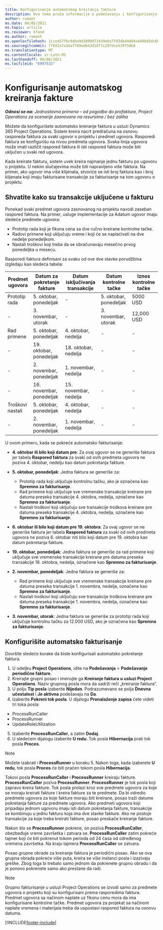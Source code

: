 ```yaml
---
title: Konfigurisanje automatskog kreiranja fakture
description: Ova tema pruža informacije o podešavanju i konfigurisanju automatskog kreiranja predračuna.
author: rumant
ms.date: 04/05/2021
ms.topic: article
ms.reviewer: kfend
ms.author: rumant
ms.openlocfilehash: 1cce457fbc04ba9d3890d73439e6e7fd3db44d84a4498d5dc68ed82d362158b5
ms.sourcegitcommit: 7f8d1e7a16af769adb43d1877c28fdce53975db8
ms.translationtype: MT
ms.contentlocale: sr-Latn-RS
ms.lasthandoff: 08/06/2021
ms.locfileid: "6997533"
---
```

# <a name="set-up-automatic-invoice-creation"></a>Konfigurisanje automatskog kreiranja fakture 
 
_**Odnosi se na:** Jednostavna primena – od pogodbe do profakture, Project Operations za scenarije zasnovane na resursima / bez zaliha_

Možete da konfigurišete automatsko kreiranje faktura u usluzi Dynamics 365 Project Operations. Sistem kreira nacrt predračuna na osnovu rasporeda faktura za svaki ugovor o projektu i predmet ugovora. Rasporedi faktura se konfigurišu na nivou predmeta ugovora. Svaka linija ugovora može imati različit raspored faktura ili isti raspored faktura može biti uključen u svaki red ugovora.

Kada kreirate fakturu, sistem uvek kreira najmanje jednu fakturu po ugovoru o projektu. U nekim slučajevima može biti napravljeno više faktura. Na primer, ako ugovor ima više klijenata, stvoriće se isti broj faktura kao i broj klijenata koji imaju fakturisane transakcije za fakturisanje na tom ugovoru o projektu.

## <a name="understand-how-transactions-are-included-on-an-invoice"></a>Shvatite kako su transakcije uključene u fakturu 

Ponekad svaki predmet ugovora zasnovanog na projektu navodi zaseban raspored faktura. Na primer, usluge implementacije za Adatum ugovor imaju sledeće predmete ugovora:

- Prototip rada koji je fiksna cena sa dve ručno kreirane kontrolne tačke.
- Radovi primene koji uključuju vreme i koji će se naplaćivati na dve nedelje ponedeljkom.
- Nastali troškovi koji treba da se obračunavaju mesečno prvog ponedeljka u mesecu.

Rasporedi faktura definisani za svaku od ove dve stavke porudžbina izgledaju kao sledeća tabela:

| Predmet ugovora | Datum za pokretanje fakture | Datum isključivanja transakcije | Datum kontrolne tačke | Iznos kontrolne tačke |
| --- | --- | --- | --- | --- |
| Prototip rada | 5. oktobar, ponedeljak | - | 5. oktobar, ponedeljak | 5000 USD |
| - | 3. novembar, utorak | - | 3. novembar, utorak | 12,000 USD |
| Rad primene | 5. oktobar, ponedeljak | 4. oktobar, nedelja | - | - |
| - | 19. oktobar, ponedeljak | 18. oktobar, nedelja | - | - |
| - | 2. novembar, ponedeljak | 1. novembar, nedelja | - | - |
| - | 16. novembar, ponedeljak | 15. novembar, nedelja | - | - |
| Troškovi nastali | 5. oktobar, ponedeljak | 4. oktobar, nedelja | - | - |
| - | 2. novembar, ponedeljak | 1. novembar, nedelja | - | - |

U ovom primeru, kada se pokreće automatsko fakturisanje:

- **4. oktobar ili bilo koji datum pre**: Za ovaj ugovor se ne generiše faktura jer tabela **Raspored faktura** za svaki od ovih predmeta ugovora ne poziva 4. oktobar, nedelju kao datum pokretanja fakture.
- **5. oktobar, ponedeljak**: Jedna faktura se generiše za:

    - Prototip rada koji uključuje kontrolnu tačku, ako je označena kao **Spremno za fakturisanje**.
    - Rad primene koji uključuje sve vremenske transakcije kreirane pre datuma preseka transakcije 4. oktobra, nedelja, označene kao **Spremno za fakturisanje**.
    - Nastali troškovi koji uključuju sve transakcije troškova kreirane pre datuma preseka transakcije 4. oktobra, nedelja, označene kao **Spremno za fakturisanje**.
  
- **6. oktobar ili bilo koji datum pre 19. oktobra**: Za ovaj ugovor se ne generiše faktura jer tabela **Raspored faktura** za svaki od ovih predmeta ugovora ne poziva 6. oktobar niti bilo koji datum pre 19. oktobra kao datum pokretanja fakture.
- **19. oktobar, ponedeljak**: Jedna faktura se generiše za rad primene koji uključuje sve vremenske transakcije kreirane pre datuma preseka transakcije 18. oktobra, nedelja, označene kao **Spremno za fakturisanje**.
- **2. novembar, ponedeljak**: Jedna faktura se generiše za:

    - Rad primene koji uključuje sve vremenske transakcije kreirane pre datuma preseka transakcije 1. novembra, nedelja, označene kao **Spremno za fakturisanje**.
    - Nastali troškovi koji uključuju sve transakcije troškova kreirane pre datuma preseka transakcije 1. novembra, nedelja, označene kao **Spremno za fakturisanje**.

- **3. novembar, utorak**: Jedna faktura se generiše za prototip rada koji uključuje kontrolnu tačku za 12.000 USD, ako je označena kao **Spremno za fakturisanje**.

## <a name="configure-automatic-invoicing"></a>Konfigurišite automatsko fakturisanje

Dovršite sledeće korake da biste konfigurisali automatsko pokretanje faktura.

1. U odeljku **Project Operations**, idite na **Podešavanja** > **Podešavanje periodične fakture**.
2. Kreirajte grupni posao i imenujte ga **Kreiranje faktura u usluzi Project Operations**. Naziv grupnog posla mora da sadrži reči „kreiranje faktura“.
3. U polju **Tip posla** izaberite **Nijedan**. Podrazumevano se polja **Dnevna učestalost** i **Je aktivna** podešavaju na **Da**.
4. Izaberite **Pokreni tok posla**. U dijalogu **Pronalaženje zapisa** ćete videti tri toka posla:

- ProcessRunCaller
- ProcessRunner
- UpdateRoleUtilization

5. Izaberite **ProcessRunCaller**, a zatim **Dodaj**.
6. U sledećem dijalogu izaberite **U redu**. Tok posla **Hibernacija** prati tok posla **Proces**. 

> [!NOTE]
> Možete izabrati i **ProcessRunner** u koraku 5. Nakon toga, kada izaberete **U redu**, tok posla **Proces** će biti praćen tokom posla **Hibernacija**.

Tokovi posla **ProcessRunCaller** i **ProcessRunner** kreiraju fakture. **ProcessRunCaller** poziva **ProcessRunner**. **ProcessRunner** je tok posla koji zapravo kreira fakture. Tok posla prolazi kroz sve predmete ugovora za koje se moraju kreirati fakture i kreira fakture za te predmete. Da bi odredio predmete ugovora za koje fakture moraju biti kreirane, posao traži datume pokretanja fakture za predmete ugovora. Ako predmeti ugovora koji pripadaju jednom ugovoru imaju isti datum pokretanja fakture, transakcije se kombinuju u jednu fakturu koja ima dve stavke fakture. Ako ne postoje transakcije za koje treba kreirati fakture, posao preskače kreiranje fakture.

Nakon što se **ProcessRunner** pokrene, on poziva **ProcessRunCaller**, obezbeđuje vreme završetka i zatvara se. **ProcessRunCaller** zatim pokreće tajmer koji će biti pokrenut tokom perioda od 24 časa od određenog vremena završetka. Na kraju tajmera **ProcessRunCaller** se zatvara.

Posao grupne obrade za kreiranje faktura je periodični posao. Ako se ova grupna obrada pokreće više puta, kreira se više instanci posla i izazivaju greške. Zbog toga bi trebalo samo jednom da pokrenete grupnu obradu i da je ponovo pokrenete samo ako prestane da radi.

> [!NOTE]
> Grupno fakturisanje u usluzi Project Operations se izvodi samo za predmete ugovora o projektu koji su konfigurisani prema rasporedima faktura. Predmet ugovora sa načinom naplate uz fiksnu cenu mora da ima konfigurisane kontrolne tačke. Predmet ugovora za projekat sa načinom naplate vremena i materijala treba da uspostavi raspored faktura na osnovu datuma.


[!INCLUDE[footer-include](../../includes/footer-banner.md)]
